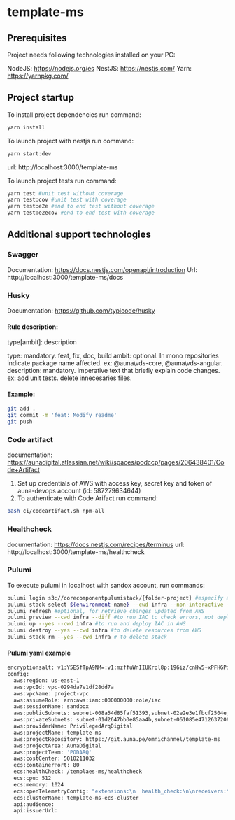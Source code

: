# template-ms

## Prerequisites
Project needs following technologies installed on your PC:

NodeJS: https://nodejs.org/es
NestJS: https://nestjs.com/
Yarn: https://yarnpkg.com/

## Project startup
To install project dependencies run command:

```sh
yarn install
```

To launch project with nestjs run command:

```sh
yarn start:dev
```
url: http://localhost:3000/template-ms

To launch project tests run command:
```sh
yarn test #unit test without coverage
yarn test:cov #unit test with coverage
yarn test:e2e #end to end test without coverage
yarn test:e2ecov #end to end test with coverage
```

## Additional support technologies

### Swagger
Documentation: https://docs.nestjs.com/openapi/introduction
Url: http://localhost:3000/template-ms/docs

### Husky
Documentation: https://github.com/typicode/husky

#### Rule description:
type[ambit]: description

type: mandatory. feat, fix, doc, build
ambit: optional. In mono repositories indicate package name affected. ex: @auna\vds-core, @auna\vds-angular.
description: mandatory. imperative text that briefly explain code changes. ex: add unit tests. delete innecesaries files.

#### Example:
```sh
git add .
git commit -m 'feat: Modify readme'
git push
```

### Code artifact
documentation: https://aunadigital.atlassian.net/wiki/spaces/podccp/pages/206438401/Code+Artifact

1. Set up credentials of AWS with access key, secret key and token of auna-devops account (id: 587279634644)
2. To authenticate with Code Arifact run command:
```sh
bash ci/codeartifact.sh npm-all
```

### Healthcheck
documentation: https://docs.nestjs.com/recipes/terminus
url: http://localhost:3000/template-ms/healthcheck

### Pulumi
To execute pulumi in localhost with sandox account, run commands:
```sh
pulumi login s3://corecomponentpulumistack/{folder-project} #especify a new folder for pulumi files inside existing bucket S3
pulumi stack select ${environment-name} --cwd infra --non-interactive --create #Select a stack (environment) if not exists it creates a new one, also creates a custom password to authorize any action with pulumi
pulumi refresh #optional, for retrieve changes updated from AWS
pulumi preview --cwd infra --diff #to run IAC to check errors, not deploy yet
pulumi up --yes --cwd infra #to run and deploy IAC in AWS
pulumi destroy --yes --cwd infra #to delete resources from AWS
pulumi stack rm --yes --cwd infra # to delete stack
```

#### Pulumi yaml example
```sh
encryptionsalt: v1:Y5ESfTpA9NM=:v1:mzffuWnIIUKrol8p:196iz/cnHw5+xPFHGPdWR0KBpsaGLA==
config:
  aws:region: us-east-1
  aws:vpcId: vpc-0294da7e1df28dd7a
  aws:vpcName: project-vpc
  aws:assumeRole: arn:aws:iam::000000000:role/iac
  aws:sessionName: sandbox
  aws:publicSubnets: subnet-008a54d85faf51393,subnet-02e2e3e1fbcf2504e,subnet-0c4250d49d79fe834
  aws:privateSubnets: subnet-01d2647bb3e85aa4b,subnet-061085e4712637206,subnet-0f9d4e8e083fe1712
  aws:providerName: PrivilegedArqDigital
  aws:projectName: template-ms
  aws:projectRepository: https://git.auna.pe/omnichannel/template-ms
  aws:projectArea: AunaDigital
  aws:projectTeam: 'PODARQ'
  aws:costCenter: 5010211032
  ecs:containerPort: 80
  ecs:healthCheck: /templaes-ms/healthcheck
  ecs:cpu: 512
  ecs:memory: 1024
  ecs:openTelemetryConfig: "extensions:\n  health_check:\n\nreceivers:\n  otlp:\n    protocols:\n      grpc:\n        endpoint: 0.0.0.0:4317\n      http:\n        endpoint: 0.0.0.0:4318\n\nprocessors:\n  batch:\n    timeout: 60s\n  batch/traces:\n    timeout: 1s\n    send_batch_size: 50\n  resourcedetection:\n    detectors:\n      - env\n      - system\n      - ecs\n      - ec2\n\nexporters:\n  awsxray:\n  awsemf:\n    dimension_rollup_option: 1\n    resource_to_telemetry_conversion:\n        enabled: true\n\nservice:\n  extensions:\n    - health_check  \n\n  pipelines:\n    traces:\n      receivers:\n        - otlp\n      processors:\n        - resourcedetection\n        - batch/traces\n      exporters:\n        - awsxray\n\n    metrics:\n      receivers: \n        - otlp\n      processors: \n        - batch\n      exporters: \n        - awsemf\n        \n  telemetry:\n    logs:\n      level: debug"
  ecs:clusterName: template-ms-ecs-cluster
  api:audience: 
  api:issuerUrl: 
```
